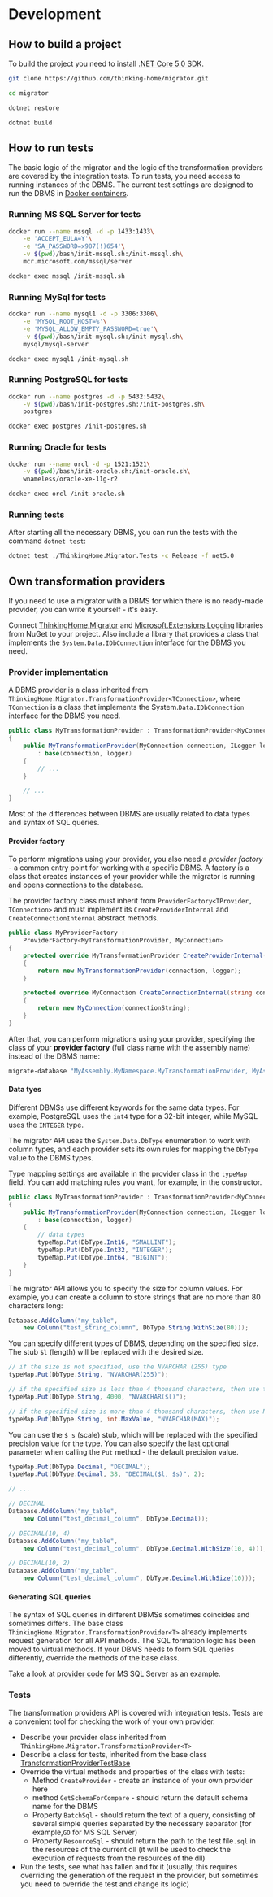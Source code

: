 # Development

## How to build a project

To build the project you need to install [.NET Core 5.0 SDK](https://www.microsoft.com/net/download).

```bash
git clone https://github.com/thinking-home/migrator.git

cd migrator

dotnet restore

dotnet build

```

## How to run tests

The basic logic of the migrator and the logic of the transformation providers are covered by the integration tests. To run tests, you need access to running instances of the DBMS. The current test settings are designed to run the DBMS in [Docker containers](https://guides.hexlet.io/docker/).

### Running MS SQL Server for tests

```sh
docker run --name mssql -d -p 1433:1433\
    -e 'ACCEPT_EULA=Y'\
    -e 'SA_PASSWORD=x987(!)654'\
    -v $(pwd)/bash/init-mssql.sh:/init-mssql.sh\
    mcr.microsoft.com/mssql/server

docker exec mssql /init-mssql.sh
```

### Running MySql for tests

```sh
docker run --name mysql1 -d -p 3306:3306\
    -e 'MYSQL_ROOT_HOST=%'\
    -e 'MYSQL_ALLOW_EMPTY_PASSWORD=true'\
    -v $(pwd)/bash/init-mysql.sh:/init-mysql.sh\
    mysql/mysql-server

docker exec mysql1 /init-mysql.sh
```

### Running PostgreSQL for tests

```sh
docker run --name postgres -d -p 5432:5432\
    -v $(pwd)/bash/init-postgres.sh:/init-postgres.sh\
    postgres

docker exec postgres /init-postgres.sh
```

### Running Oracle for tests

```sh
docker run --name orcl -d -p 1521:1521\
    -v $(pwd)/bash/init-oracle.sh:/init-oracle.sh\
    wnameless/oracle-xe-11g-r2

docker exec orcl /init-oracle.sh
```

### Running tests

After starting all the necessary DBMS, you can run the tests with the command `dotnet test`:

```bash
dotnet test ./ThinkingHome.Migrator.Tests -c Release -f net5.0
```

## Own transformation providers

If you need to use a migrator with a DBMS for which there is no ready-made provider, you can write it yourself - it's easy.

Connect [ThinkingHome.Migrator](https://www.nuget.org/packages/ThinkingHome.Migrator) and [Microsoft.Extensions.Logging](https://www.nuget.org/packages/Microsoft.Extensions.Logging/) libraries from NuGet to your project.
Also include a library that provides a class that implements the `System.Data.IDbConnection` interface for the DBMS you need.

### Provider implementation

A DBMS provider is a class inherited from `ThinkingHome.Migrator.TransformationProvider<TConnection>`, where `TConnection` is a class that implements the System.`Data.IDbConnection` interface for the DBMS you need.

```c#
public class MyTransformationProvider : TransformationProvider<MyConnection>
{
    public MyTransformationProvider(MyConnection connection, ILogger logger)
        : base(connection, logger)
    {
        // ...
    }

    // ...
}
```

Most of the differences between DBMS are usually related to data types and syntax of SQL queries.

#### Provider factory

To perform migrations using your provider, you also need a *provider factory* - a common entry point for working with a specific DBMS. A factory is a class that creates instances of your provider while the migrator is running and opens connections to the database.

The provider factory class must inherit from `ProviderFactory<TProvider, TConnection>` and must implement its `CreateProviderInternal` and `CreateConnectionInternal` abstract methods.

```c#
public class MyProviderFactory :
    ProviderFactory<MyTransformationProvider, MyConnection>
{
    protected override MyTransformationProvider CreateProviderInternal(MyConnection connection, ILogger logger)
    {
        return new MyTransformationProvider(connection, logger);
    }

    protected override MyConnection CreateConnectionInternal(string connectionString)
    {
        return new MyConnection(connectionString);
    }
}
```

After that, you can perform migrations using your provider, specifying the class of your **provider factory** (full class name with the assembly name) instead of the DBMS name:

```bash
migrate-database "MyAssembly.MyNamespace.MyTransformationProvider, MyAssembly" "my-connection-string" /path/to/migrations.dll
```

#### Data tyes

Different DBMSs use different keywords for the same data types. For example, PostgreSQL uses the `int4` type for a 32-bit integer, while MySQL uses the `INTEGER` type.

The migrator API uses the `System.Data.DbType` enumeration to work with column types, and each provider sets its own rules for mapping the `DbType` value to the DBMS types.

Type mapping settings are available in the provider class in the `typeMap` field. You can add matching rules you want, for example, in the constructor.

```c#
public class MyTransformationProvider : TransformationProvider<MyConnection>
{
    public MyTransformationProvider(MyConnection connection, ILogger logger)
        : base(connection, logger)
    {
        // data types
        typeMap.Put(DbType.Int16, "SMALLINT");
        typeMap.Put(DbType.Int32, "INTEGER");
        typeMap.Put(DbType.Int64, "BIGINT");
    }
}
```

The migrator API allows you to specify the size for column values. For example, you can create a column to store strings that are no more than 80 characters long:

```c#
Database.AddColumn("my_table",
    new Column("test_string_column", DbType.String.WithSize(80)));
```

You can specify different types of DBMS, depending on the specified size. The stub `$l` (length) will be replaced with the desired size.

```c#
// if the size is not specified, use the NVARCHAR (255) type
typeMap.Put(DbType.String, "NVARCHAR(255)");

// if the specified size is less than 4 thousand characters, then use the type "NVARCHAR (<size>)
typeMap.Put(DbType.String, 4000, "NVARCHAR($l)");

// if the specified size is more than 4 thousand characters, then use NVARCHAR (MAX)
typeMap.Put(DbType.String, int.MaxValue, "NVARCHAR(MAX)");
```

You can use the `$ s` (scale) stub, which will be replaced with the specified precision value for the type. You can also specify the last optional parameter when calling the `Put` method - the default precision value.

```c#
typeMap.Put(DbType.Decimal, "DECIMAL");
typeMap.Put(DbType.Decimal, 38, "DECIMAL($l, $s)", 2);

// ...

// DECIMAL
Database.AddColumn("my_table",
    new Column("test_decimal_column", DbType.Decimal));

// DECIMAL(10, 4)
Database.AddColumn("my_table",
    new Column("test_decimal_column", DbType.Decimal.WithSize(10, 4)));

// DECIMAL(10, 2)
Database.AddColumn("my_table",
    new Column("test_decimal_column", DbType.Decimal.WithSize(10)));
```

#### Generating SQL queries

The syntax of SQL queries in different DBMSs sometimes coincides and sometimes differs. The base class `ThinkingHome.Migrator.TransformationProvider<T>` already implements request generation for all API methods. The SQL formation logic has been moved to virtual methods. If your DBMS needs to form SQL queries differently, override the methods of the base class.

Take a look at [provider code](https://github.com/thinking-home/migrator/blob/master/ThinkingHome.Migrator.Providers.SqlServer/SqlServerTransformationProvider.cs) for MS SQL Server as an example.

### Tests

The transformation providers API is covered with integration tests. Tests are a convenient tool for checking the work of your own provider.

- Describe your provider class inherited from `ThinkingHome.Migrator.TransformationProvider<T>`
- Describe a class for tests, inherited from the base class [TransformationProviderTestBase](https://github.com/thinking-home/migrator/blob/master/ThinkingHome.Migrator.Tests/TransformationProviderTestBase.cs)
- Override the virtual methods and properties of the class with tests:
  - Method `CreateProvider` - create an instance of your own provider here
  - method `GetSchemaForCompare` - should return the default schema name for the DBMS
  - Property `BatchSql` - should return the text of a query, consisting of several simple queries separated by the necessary separator (for example,`GO` for MS SQL Server)
  - Property `ResourceSql` - should return the path to the test file`.sql` in the resources of the current dll (it will be used to check the execution of requests from the resources of the dll)
- Run the tests, see what has fallen and fix it (usually, this requires overriding the generation of the request in the provider, but sometimes you need to override the test and change its logic)
